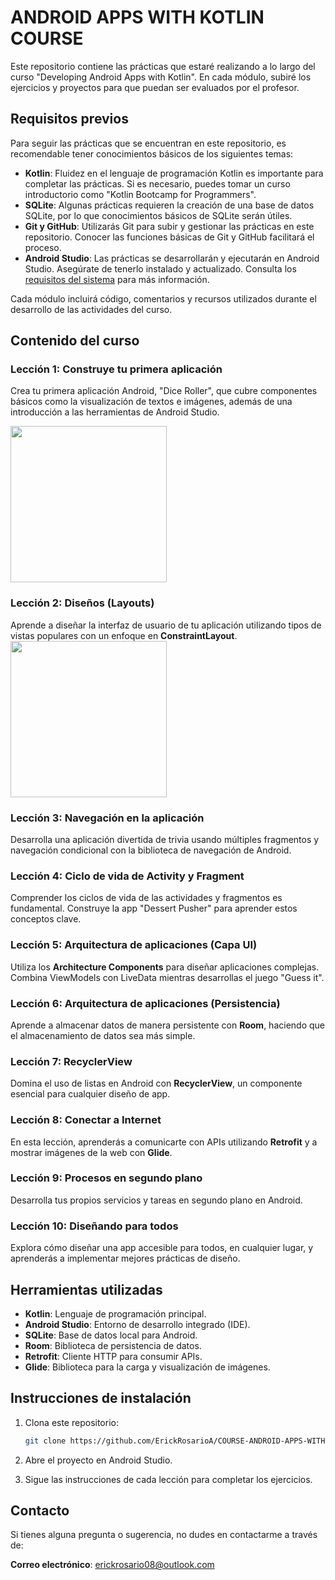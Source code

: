 # ANDROID APPS WITH KOTLIN COURSE

Este repositorio contiene las prácticas que estaré realizando a lo largo del curso "Developing Android Apps with Kotlin". En cada módulo, subiré los ejercicios y proyectos para que puedan ser evaluados por el profesor.

## Requisitos previos

Para seguir las prácticas que se encuentran en este repositorio, es recomendable tener conocimientos básicos de los siguientes temas:

- **Kotlin**: Fluidez en el lenguaje de programación Kotlin es importante para completar las prácticas. Si es necesario, puedes tomar un curso introductorio como "Kotlin Bootcamp for Programmers".
- **SQLite**: Algunas prácticas requieren la creación de una base de datos SQLite, por lo que conocimientos básicos de SQLite serán útiles.
- **Git y GitHub**: Utilizarás Git para subir y gestionar las prácticas en este repositorio. Conocer las funciones básicas de Git y GitHub facilitará el proceso.
- **Android Studio**: Las prácticas se desarrollarán y ejecutarán en Android Studio. Asegúrate de tenerlo instalado y actualizado. Consulta los [requisitos del sistema](https://developer.android.com/studio) para más información.

Cada módulo incluirá código, comentarios y recursos utilizados durante el desarrollo de las actividades del curso.

## Contenido del curso

### Lección 1: Construye tu primera aplicación
Crea tu primera aplicación Android, "Dice Roller", que cubre componentes básicos como la visualización de textos e imágenes, además de una introducción a las herramientas de Android Studio.

<img src="https://github.com/user-attachments/assets/0b311be9-7a87-4fc1-bf98-13af8a93ec1f" width="250" />


### Lección 2: Diseños (Layouts)
Aprende a diseñar la interfaz de usuario de tu aplicación utilizando tipos de vistas populares con un enfoque en **ConstraintLayout**.
<img src="https://github.com/user-attachments/assets/ea32c7da-34c5-4f1c-8e04-d6190cc077f7" width="250" />


### Lección 3: Navegación en la aplicación
Desarrolla una aplicación divertida de trivia usando múltiples fragmentos y navegación condicional con la biblioteca de navegación de Android.

### Lección 4: Ciclo de vida de Activity y Fragment
Comprender los ciclos de vida de las actividades y fragmentos es fundamental. Construye la app "Dessert Pusher" para aprender estos conceptos clave.

### Lección 5: Arquitectura de aplicaciones (Capa UI)
Utiliza los **Architecture Components** para diseñar aplicaciones complejas. Combina ViewModels con LiveData mientras desarrollas el juego "Guess it".

### Lección 6: Arquitectura de aplicaciones (Persistencia)
Aprende a almacenar datos de manera persistente con **Room**, haciendo que el almacenamiento de datos sea más simple.

### Lección 7: RecyclerView
Domina el uso de listas en Android con **RecyclerView**, un componente esencial para cualquier diseño de app.

### Lección 8: Conectar a Internet
En esta lección, aprenderás a comunicarte con APIs utilizando **Retrofit** y a mostrar imágenes de la web con **Glide**.

### Lección 9: Procesos en segundo plano
Desarrolla tus propios servicios y tareas en segundo plano en Android.

### Lección 10: Diseñando para todos
Explora cómo diseñar una app accesible para todos, en cualquier lugar, y aprenderás a implementar mejores prácticas de diseño.

## Herramientas utilizadas

- **Kotlin**: Lenguaje de programación principal.
- **Android Studio**: Entorno de desarrollo integrado (IDE).
- **SQLite**: Base de datos local para Android.
- **Room**: Biblioteca de persistencia de datos.
- **Retrofit**: Cliente HTTP para consumir APIs.
- **Glide**: Biblioteca para la carga y visualización de imágenes.

## Instrucciones de instalación

1. Clona este repositorio:
   ```bash
   git clone https://github.com/ErickRosarioA/COURSE-ANDROID-APPS-WITH-KOTLIN.git
2. Abre el proyecto en Android Studio.

3. Sigue las instrucciones de cada lección para completar los ejercicios.

## Contacto

Si tienes alguna pregunta o sugerencia, no dudes en contactarme a través de:

**Correo electrónico**: [erickrosario08@outlook.com](mailto:erickrosario08@outlook.com)

